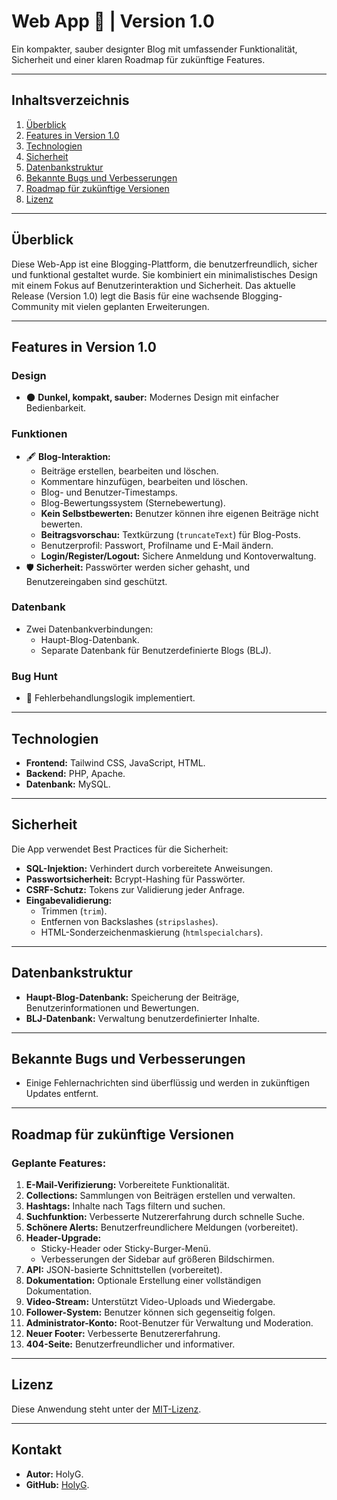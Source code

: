 # **Web App** 📝 | Version 1.0  

Ein kompakter, sauber designter Blog mit umfassender Funktionalität, Sicherheit und einer klaren Roadmap für zukünftige Features.

---

## **Inhaltsverzeichnis**
1. [Überblick](#überblick)
2. [Features in Version 1.0](#features-in-version-10)
3. [Technologien](#technologien)
4. [Sicherheit](#sicherheit)
5. [Datenbankstruktur](#datenbankstruktur)
6. [Bekannte Bugs und Verbesserungen](#bekannte-bugs-und-verbesserungen)
7. [Roadmap für zukünftige Versionen](#roadmap-für-zukünftige-versionen)
8. [Lizenz](#lizenz)

---

## **Überblick**
Diese Web-App ist eine Blogging-Plattform, die benutzerfreundlich, sicher und funktional gestaltet wurde. Sie kombiniert ein minimalistisches Design mit einem Fokus auf Benutzerinteraktion und Sicherheit. Das aktuelle Release (Version 1.0) legt die Basis für eine wachsende Blogging-Community mit vielen geplanten Erweiterungen.

---

## **Features in Version 1.0**

### **Design**
- 🌑 **Dunkel, kompakt, sauber:** Modernes Design mit einfacher Bedienbarkeit.

### **Funktionen**
- 🖋️ **Blog-Interaktion:**
  - Beiträge erstellen, bearbeiten und löschen.
  - Kommentare hinzufügen, bearbeiten und löschen.
  - Blog- und Benutzer-Timestamps.
  - Blog-Bewertungssystem (Sternebewertung).
  - **Kein Selbstbewerten:** Benutzer können ihre eigenen Beiträge nicht bewerten.
  - **Beitragsvorschau:** Textkürzung (`truncateText`) für Blog-Posts.
  - Benutzerprofil: Passwort, Profilname und E-Mail ändern.
  - **Login/Register/Logout:** Sichere Anmeldung und Kontoverwaltung.
- 🛡️ **Sicherheit:** Passwörter werden sicher gehasht, und Benutzereingaben sind geschützt.

### **Datenbank**
- Zwei Datenbankverbindungen:
  - Haupt-Blog-Datenbank.
  - Separate Datenbank für Benutzerdefinierte Blogs (BLJ).

### **Bug Hunt**
- 🚨 Fehlerbehandlungslogik implementiert.

---

## **Technologien**
- **Frontend:** Tailwind CSS, JavaScript, HTML.  
- **Backend:** PHP, Apache.  
- **Datenbank:** MySQL.

---

## **Sicherheit**
Die App verwendet Best Practices für die Sicherheit:
- **SQL-Injektion:** Verhindert durch vorbereitete Anweisungen.  
- **Passwortsicherheit:** Bcrypt-Hashing für Passwörter.  
- **CSRF-Schutz:** Tokens zur Validierung jeder Anfrage.  
- **Eingabevalidierung:**  
  - Trimmen (`trim`).
  - Entfernen von Backslashes (`stripslashes`).
  - HTML-Sonderzeichenmaskierung (`htmlspecialchars`).

---

## **Datenbankstruktur**
- **Haupt-Blog-Datenbank:** Speicherung der Beiträge, Benutzerinformationen und Bewertungen.
- **BLJ-Datenbank:** Verwaltung benutzerdefinierter Inhalte.

---

## **Bekannte Bugs und Verbesserungen**
- Einige Fehlernachrichten sind überflüssig und werden in zukünftigen Updates entfernt.

---

## **Roadmap für zukünftige Versionen**
### Geplante Features:
1. **E-Mail-Verifizierung:** Vorbereitete Funktionalität.  
2. **Collections:** Sammlungen von Beiträgen erstellen und verwalten.  
3. **Hashtags:** Inhalte nach Tags filtern und suchen.  
4. **Suchfunktion:** Verbesserte Nutzererfahrung durch schnelle Suche.  
5. **Schönere Alerts:** Benutzerfreundlichere Meldungen (vorbereitet).  
6. **Header-Upgrade:**  
   - Sticky-Header oder Sticky-Burger-Menü.  
   - Verbesserungen der Sidebar auf größeren Bildschirmen.  
7. **API:** JSON-basierte Schnittstellen (vorbereitet).  
8. **Dokumentation:** Optionale Erstellung einer vollständigen Dokumentation.  
9. **Video-Stream:** Unterstützt Video-Uploads und Wiedergabe.  
10. **Follower-System:** Benutzer können sich gegenseitig folgen.  
11. **Administrator-Konto:** Root-Benutzer für Verwaltung und Moderation.  
12. **Neuer Footer:** Verbesserte Benutzererfahrung.  
13. **404-Seite:** Benutzerfreundlicher und informativer.

---

## **Lizenz**
Diese Anwendung steht unter der [MIT-Lizenz](LICENSE).

---

## **Kontakt**
- **Autor:** HolyG.  
- **GitHub:** [HolyG](https://github.com/heiligerg).

